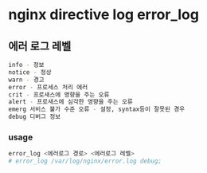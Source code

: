 # nginx directive log error_log

## 에러 로그 레벨

```sh
info - 정보
notice - 정상
warn - 경고
error - 프로세스 처리 에러
crit - 프로새스에 영향을 주는 오류
alert - 프로새스에 심각한 영향을 주는 오류
emerg 서비스 불가 수준 오류 - 설정, syntax등이 잘못된 경우
debug 디버그 정보
```

### usage

```sh
error_log <에러로그 경로> <에러로그 레벨>
# error_log /var/log/nginx/error.log debug;
```
